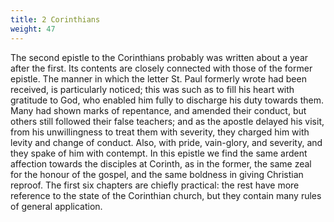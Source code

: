 ```yaml
---
title: 2 Corinthians
weight: 47
---
```


The second epistle to the Corinthians probably was written about a year after the first. Its contents are closely connected with those of the former epistle. The manner in which the letter St. Paul formerly wrote had been received, is particularly noticed; this was such as to fill his heart with gratitude to God, who enabled him fully to discharge his duty towards them. Many had shown marks of repentance, and amended their conduct, but others still followed their false teachers; and as the apostle delayed his visit, from his unwillingness to treat them with severity, they charged him with levity and change of conduct. Also, with pride, vain-glory, and severity, and they spake of him with contempt. In this epistle we find the same ardent affection towards the disciples at Corinth, as in the former, the same zeal for the honour of the gospel, and the same boldness in giving Christian reproof. The first six chapters are chiefly practical: the rest have more reference to the state of the Corinthian church, but they contain many rules of general application.
